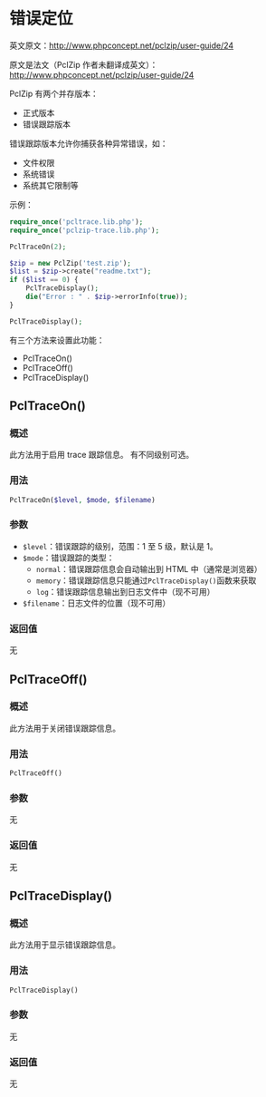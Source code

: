 
# 错误定位
英文原文：http://www.phpconcept.net/pclzip/user-guide/24

原文是法文（PclZip 作者未翻译成英文）：http://www.phpconcept.net/pclzip/user-guide/24

PclZip 有两个并存版本：
- 正式版本
- 错误跟踪版本

错误跟踪版本允许你捕获各种异常错误，如：
- 文件权限
- 系统错误
- 系统其它限制等

示例：
```php
require_once('pcltrace.lib.php');
require_once('pclzip-trace.lib.php');

PclTraceOn(2);

$zip = new PclZip('test.zip');
$list = $zip->create("readme.txt");
if ($list == 0) {
    PclTraceDisplay();
    die("Error : " . $zip->errorInfo(true));
}

PclTraceDisplay();
```

有三个方法来设置此功能：
- PclTraceOn()
- PclTraceOff()
- PclTraceDisplay()






## PclTraceOn()
### 概述
此方法用于启用 trace 跟踪信息。
有不同级别可选。


### 用法
```php
PclTraceOn($level, $mode, $filename)
```

### 参数
- `$level`：错误跟踪的级别，范围：1 至 5 级，默认是 1。
- `$mode`：错误跟踪的类型：
  - `normal`：错误跟踪信息会自动输出到 HTML 中（通常是浏览器）
  - `memory`：错误跟踪信息只能通过`PclTraceDisplay()`函数来获取
  - `log`：错误跟踪信息输出到日志文件中（现不可用）
- `$filename`：日志文件的位置（现不可用）



### 返回值
无





## PclTraceOff()

### 概述
此方法用于关闭错误跟踪信息。


### 用法
```php
PclTraceOff()
```


### 参数
无

### 返回值
无





## PclTraceDisplay()

### 概述
此方法用于显示错误跟踪信息。


### 用法
```php
PclTraceDisplay()
```


### 参数
无

### 返回值
无


